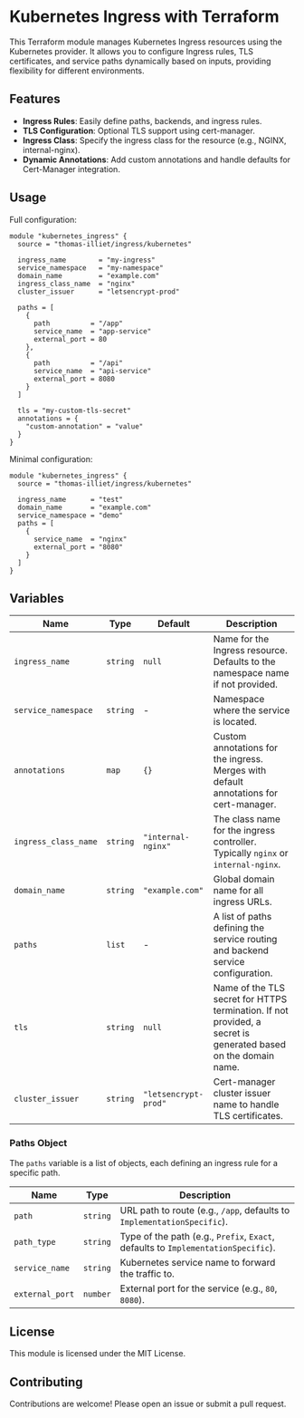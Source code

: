 # Kubernetes Ingress with Terraform

This Terraform module manages Kubernetes Ingress resources using the Kubernetes provider. It allows you to configure Ingress rules, TLS certificates, and service paths dynamically based on inputs, providing flexibility for different environments.

## Features

* **Ingress Rules**: Easily define paths, backends, and ingress rules.
* **TLS Configuration**: Optional TLS support using cert-manager.
* **Ingress Class**: Specify the ingress class for the resource (e.g., NGINX, internal-nginx).
* **Dynamic Annotations**: Add custom annotations and handle defaults for Cert-Manager integration.

## Usage

Full configuration:

```hcl
module "kubernetes_ingress" {
  source = "thomas-illiet/ingress/kubernetes"

  ingress_name        = "my-ingress"
  service_namespace   = "my-namespace"
  domain_name         = "example.com"
  ingress_class_name  = "nginx"
  cluster_issuer      = "letsencrypt-prod"
  
  paths = [
    {
      path          = "/app"
      service_name  = "app-service"
      external_port = 80
    },
    {
      path          = "/api"
      service_name  = "api-service"
      external_port = 8080
    }
  ]

  tls = "my-custom-tls-secret"
  annotations = {
    "custom-annotation" = "value"
  }
}
```

Minimal configuration:

```hcl
module "kubernetes_ingress" {
  source = "thomas-illiet/ingress/kubernetes"

  ingress_name      = "test"
  domain_name       = "example.com"
  service_namespace = "demo"
  paths = [
    {
      service_name  = "nginx"
      external_port = "8080"
    }
  ]
}
```

## Variables

| Name                 | Type     | Default              | Description                                                                                                    |
| -------------------- | -------- | -------------------- | -------------------------------------------------------------------------------------------------------------- |
| `ingress_name`       | `string` | `null`               | Name for the Ingress resource. Defaults to the namespace name if not provided.                                 |
| `service_namespace`  | `string` | -                    | Namespace where the service is located.                                                                        |
| `annotations`        | `map`    | `{}`                 | Custom annotations for the ingress. Merges with default annotations for cert-manager.                          |
| `ingress_class_name` | `string` | `"internal-nginx"`   | The class name for the ingress controller. Typically `nginx` or `internal-nginx`.                              |
| `domain_name`        | `string` | `"example.com"`      | Global domain name for all ingress URLs.                                                                       |
| `paths`              | `list`   | -                    | A list of paths defining the service routing and backend service configuration.                                |
| `tls`                | `string` | `null`               | Name of the TLS secret for HTTPS termination. If not provided, a secret is generated based on the domain name. |
| `cluster_issuer`     | `string` | `"letsencrypt-prod"` | Cert-manager cluster issuer name to handle TLS certificates.                                                   |


### Paths Object

The `paths` variable is a list of objects, each defining an ingress rule for a specific path.

| Name            | Type     | Description                                                                       |
| --------------- | -------- | --------------------------------------------------------------------------------- |
| `path`          | `string` | URL path to route (e.g., `/app`, defaults to `ImplementationSpecific`).           |
| `path_type`     | `string` | Type of the path (e.g., `Prefix`, `Exact`, defaults to `ImplementationSpecific`). |
| `service_name`  | `string` | Kubernetes service name to forward the traffic to.                                |
| `external_port` | `number` | External port for the service (e.g., `80`, `8080`).                               |

## License

This module is licensed under the MIT License.

## Contributing

Contributions are welcome! Please open an issue or submit a pull request.